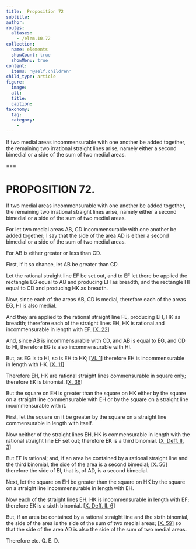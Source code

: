 ```yaml
---
title:  Proposition 72
subtitle: 
author:
routes:
  aliases:
    - /elem.10.72
collection:
  name: elements
  showCount: true
  showMenu: true
content:
  items: '@self.children'
child_type: article
figure:
  image:
  alt:
  title:
  caption:
taxonomy:
  tag:
  category:
    - 
---
```


<p><hi rend="ital">If two medial areas incommensurable with one another be added together, the remaining two irrational straight lines arise, namely either a second bimedial or a side of the sum of two medial areas</hi>. </p>

===

<h1>PROPOSITION 72.</h1>
<p><span class="ital">If two medial areas incommensurable with one another be added together, the remaining two irrational straight lines arise, namely either a second bimedial or a side of the sum of two medial areas</span>. </p>

<p>For let two medial areas <span class="ital">AB</span>, <span class="ital">CD</span> incommensurable with one another be added together; I say that the <quote>side</quote>
 of the area <span class="ital">AD</span> is either a second bimedial or a side of the sum of two medial areas. 
      </p>

<p>For <span class="ital">AB</span> is either greater or less than <span class="ital">CD</span>. </p>

<p>First, if it so chance, let <span class="ital">AB</span> be greater than <span class="ital">CD</span>. </p>

<p>Let the rational straight line <span class="ital">EF</span> be set out, and to <span class="ital">EF</span> let there be applied the rectangle <span class="ital">EG</span> equal to <pb n="156"/><span class="ital">AB</span> and producing <span class="ital">EH</span> as breadth, and the rectangle <span class="ital">HI</span> equal to <span class="ital">CD</span> and producing <span class="ital">HK</span> as breadth. </p>

<p>Now, since each of the areas <span class="ital">AB</span>, <span class="ital">CD</span> is medial, therefore each of the areas <span class="ital">EG</span>, <span class="ital">HI</span> is also medial. </p>

<p>And they are applied to the rational straight line <span class="ital">FE</span>, producing <span class="ital">EH</span>, <span class="ital">HK</span> as breadth; therefore each of the straight lines <span class="ital">EH</span>, <span class="ital">HK</span> is rational and incommensurable in length with <span class="ital">EF</span>. [<a href="/elem.10.22">X. 22</a>] </p>

<p>And, since <span class="ital">AB</span> is incommensurable with <span class="ital">CD</span>, and <span class="ital">AB</span> is equal to <span class="ital">EG</span>, and <span class="ital">CD</span> to <span class="ital">HI</span>, therefore <span class="ital">EG</span> is also incommensurable with <span class="ital">HI</span>. </p>

<p>But, as <span class="ital">EG</span> is to <span class="ital">HI</span>, so is <span class="ital">EH</span> to <span class="ital">HK</span>; [<a href="/elem.6.1">VI. 1</a>] therefore <span class="ital">EH</span> is incommensurable in length with <span class="ital">HK</span>. [<a href="/elem.10.11">X. 11</a>] </p>

<p>Therefore <span class="ital">EH</span>, <span class="ital">HK</span> are rational straight lines commensurable in square only; therefore <span class="ital">EK</span> is binomial. [<a href="/elem.10.36">X. 36</a>] </p>

<p>But the square on <span class="ital">EH</span> is greater than the square on <span class="ital">HK</span> either by the square on a straight line commensurable with <span class="ital">EH</span> or by the square on a straight line incommensurable with it. </p>

<p>First, let the square on it be greater by the square on a straight line commensurable in length with itself. </p>

<p>Now neither of the straight lines <span class="ital">EH</span>, <span class="ital">HK</span> is commensurable in length with the rational straight line <span class="ital">EF</span> set out; therefore <span class="ital">EK</span> is a third binomial. [<a href="/elem.10.def.2.3">X. Deff. II. 3</a>] </p>

<p>But <span class="ital">EF</span> is rational; and, if an area be contained by a rational straight line and the third binomial, the <quote>side</quote>
 of the area is a second bimedial; [<a href="/elem.10.56">X. 56</a>] therefore the <quote>side</quote>
 of <span class="ital">EI</span>, that is, of <span class="ital">AD</span>, is a second bimedial. </p>

<p>Next, let the square on <span class="ital">EH</span> be greater than the square on <span class="ital">HK</span> by the square on a straight line incommensurable in length with <span class="ital">EH</span>. </p>

<p>Now each of the straight lines <span class="ital">EH</span>, <span class="ital">HK</span> is incommensurable in length with <span class="ital">EF</span>; therefore <span class="ital">EK</span> is a sixth binomial. [<a href="/elem.10.def.2.6">X. Deff. II. 6</a>] </p>

<p>But, if an area be contained by a rational straight line and <pb n="157"/>the sixth binomial, the <quote>side</quote>
 of the area is the side of the sum of two medial areas; [<a href="/elem.10.59">X. 59</a>] so that the <quote>side</quote>
 of the area <span class="ital">AD</span> is also the side of the sum of two medial areas. </p>

<p>Therefore etc. Q. E. D.</p>
